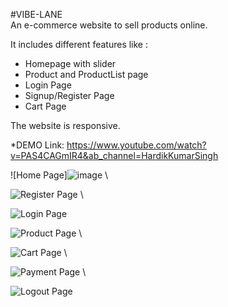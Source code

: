 #VIBE-LANE\
An e-commerce website to sell products online.

It includes different features like :

* Homepage with slider
* Product and ProductList page
* Login Page
* Signup/Register Page
* Cart Page


The website is responsive.

*DEMO Link: https://www.youtube.com/watch?v=PAS4CAGmIR4&ab_channel=HardikKumarSingh


![Home Page]![image](https://github.com/Hardik-111/VIBE-Lane/assets/89783619/81b2d7b3-372a-4863-8817-fbad6179e3e7) \


![Register Page](https://user-images.githubusercontent.com/89783619/230702642-46b63df1-014d-46ed-a9c0-669499531c86.jpg) \


![Login Page](https://user-images.githubusercontent.com/89783619/230702644-756aacbc-5e6f-4300-871d-8a9826a7f1d2.jpg)


![Product Page](https://github.com/Hardik-111/VIBE-Lane/assets/89783619/fa80bdba-c119-4713-8f9f-9f05f173a9fa) \


![Cart Page](https://github.com/Hardik-111/VIBE-Lane/assets/89783619/4f90da51-e205-4895-b4d5-ce57c0609527) \

![Payment Page](https://github.com/Hardik-111/VIBE-Lane/assets/89783619/521ffd01-8bdd-4050-b464-295c9d888368) \

![Logout Page](https://github.com/Hardik-111/VIBE-Lane/assets/89783619/b11b281e-efec-4051-a644-9d68dacdb2ba)




